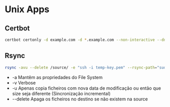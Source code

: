 # Unix Apps

## Certbot

```bash
certbot certonly -d example.com -d *.example.com --non-interactive --dns-cloudflare --dns-cloudflare-credentials /etc/letsencrypt/cloudflare.ini
```

## Rsync

```bash
rsync -avu --delete /source/ -e "ssh -i temp-key.pem" --rsync-path="sudo rsync" <username>@<ip>:/dest
```

* -a Mantêm as propriedades do File System
* -v Verbose
* -u Apenas copia ficheiros com nova data de modificação ou então que size seja diferente (Sincronização incremental)
* --delete Apaga os ficheiros no destino se não existem na source
